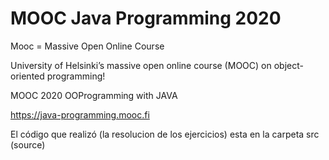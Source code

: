 # MOOC Java Programming 2020
 
Mooc = Massive Open Online Course 

University of Helsinki’s massive open online course (MOOC) on object-oriented programming!

MOOC 2020 OOProgramming with JAVA

https://java-programming.mooc.fi

El código que realizó (la resolucion de los ejercicios) esta en la carpeta src (source)
 